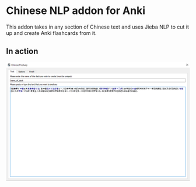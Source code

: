 # Chinese NLP addon for Anki
This addon takes in any section of Chinese text and uses Jieba NLP to cut it up and create Anki flashcards from it.

## In action

![Tab 1 of the addon](https://github.com/mldelaney94/anki_frontend/blob/master/images/tab_1.png "Tab 1")

